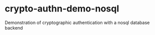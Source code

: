 # crypto-authn-demo-nosql
Demonstration of cryptographic authentication with a nosql database backend
